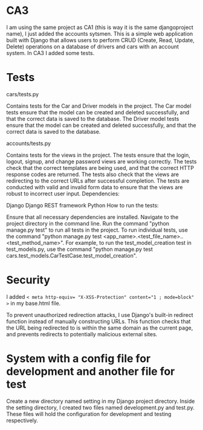 # CA3

I am using the same project as CA1 (this is way it is the same djangoproject name), I just added the accounts sytsmen. This is a simple web application built with Django that allows users to perform CRUD (Create, Read, Update, Delete) operations on a database of drivers and cars with an account system. In CA3 I added some tests.

# Tests 

cars/tests.py

Contains tests for the Car and Driver models in the project.
The Car model tests ensure that the model can be created and deleted successfully, and that the correct data is saved to the database.
The Driver model tests ensure that the model can be created and deleted successfully, and that the correct data is saved to the database.

accounts/tests.py

Contains tests for the views in the project.
The tests ensure that the login, logout, signup, and change password views are working correctly.
The tests check that the correct templates are being used, and that the correct HTTP response codes are returned.
The tests also check that the views are redirecting to the correct URLs after successful completion.
The tests are conducted with valid and invalid form data to ensure that the views are robust to incorrect user input.
Dependencies:

Django
Django REST framework
Python
How to run the tests:

Ensure that all necessary dependencies are installed.
Navigate to the project directory in the command line.
Run the command "python manage.py test" to run all tests in the project.
To run individual tests, use the command "python manage.py test <app_name>.<test_file_name>.<TestCaseName>.<test_method_name>". For example, to run the test_model_creation test in test_models.py, use the command "python manage.py test cars.test_models.CarTestCase.test_model_creation".

  
# Security 

  I added `` < meta http-equiv= "X-XSS-Protection" content="1 ; mode=block" > `` in my base.html file.
  
  To prevent unauthorized redirection attacks, I use Django's built-in redirect function instead of manually constructing URLs. This function checks that the URL being redirected to is within the same domain as the current page, and prevents redirects to potentially malicious external sites. 

# System with a config file for development and another file for test
Create a new directory named setting in my Django project directory.
Inside the setting directory, I created two files named development.py and test.py. These files will hold the configuration for development and testing respectively.

